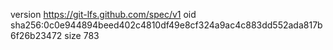 version https://git-lfs.github.com/spec/v1
oid sha256:0c0e944894beed402c4810df49e8cf324a9ac4c883dd552ada817b6f26b23472
size 783
